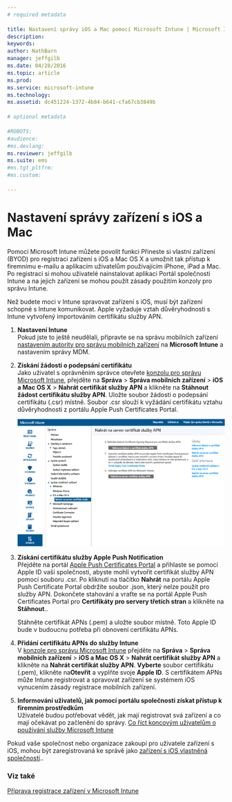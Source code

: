 ```yaml
---
# required metadata

title: Nastavení správy iOS a Mac pomocí Microsoft Intune | Microsoft Intune
description:
keywords:
author: NathBarn
manager: jeffgilb
ms.date: 04/28/2016
ms.topic: article
ms.prod:
ms.service: microsoft-intune
ms.technology:
ms.assetid: dc451224-1372-4b84-b641-cfa67cb3849b

# optional metadata

#ROBOTS:
#audience:
#ms.devlang:
ms.reviewer: jeffgilb
ms.suite: ems
#ms.tgt_pltfrm:
#ms.custom:

---
```


# Nastavení správy zařízení s iOS a Mac
Pomocí Microsoft Intune můžete povolit funkci Přineste si vlastní zařízení (BYOD) pro registraci zařízení s iOS a Mac OS X a umožnit tak přístup k firemnímu e-mailu a aplikacím uživatelům používajícím iPhone, iPad a Mac. Po registraci si mohou uživatelé nainstalovat aplikaci Portál společnosti Intune a na jejich zařízení se mohou použít zásady použitím konzoly pro správu Intune.

Než budete moci v Intune spravovat zařízení s iOS, musí být zařízení schopné s Intune komunikovat. Apple vyžaduje vztah důvěryhodnosti s Intune vytvořený importováním certifikátu služby APN.

1.  **Nastavení Intune**<br>
    Pokud jste to ještě neudělali, připravte se na správu mobilních zařízení [nastavením autority pro správu mobilních zařízení](get-ready-to-enroll-devices-in-microsoft-intune.md#set-mobile-device-management-authority) na **Microsoft Intune** a nastavením správy MDM.

2.  **Získání žádosti o podepsání certifikátu**<br>
    Jako uživatel s oprávněním správce otevřete [konzolu pro správu Microsoft Intune](http://manage.microsoft.com), přejděte na **Správa** &gt; **Správa mobilních zařízení** &gt; **iOS a Mac OS X** &gt; **Nahrát certifikát služby APN** a klikněte na **Stáhnout žádost certifikátu služby APN**. Uložte soubor žádosti o podepsání certifikátu (.csr) místně. Soubor .csr slouží k vyžádání certifikátu vztahu důvěryhodnosti z portálu Apple Push Certificates Portal.

    ![Dialogové okno nahrání certifikátu služby APN](../media/Intune-iOS-enrollment-with-apns.png)

3.  **Získání certifikátu služby Apple Push Notification**<br>
    Přejděte na portál [Apple Push Certificates Portal](http://go.microsoft.com/fwlink/?LinkId=269844) a přihlaste se pomocí Apple ID vaší společnosti, abyste mohli vytvořit certifikát služby APN pomocí souboru .csr. Po kliknutí na tlačítko **Nahrát** na portálu Apple Push Certificate Portal obdržíte soubor .json, který nelze použít pro služby APN. Dokončete stahování a vraťte se na portál Apple Push Certificates Portal pro **Certifikáty pro servery třetích stran** a klikněte na **Stáhnout**..

    Stáhněte certifikát APNs (.pem) a uložte soubor místně. Toto Apple ID bude v budoucnu potřeba při obnovení certifikátu APNs.

4.  **Přidání certifikátu APNs do služby Intune**<br>
    V [konzole pro správu Microsoft Intune](http://manage.microsoft.com) přejděte na **Správa** &gt; **Správa mobilních zařízení** &gt; **iOS a Mac OS X** &gt; **Nahrát certifikát služby APN** a klikněte na **Nahrát certifikát služby APN**. **Vyberte** soubor certifikátu (.pem), klikněte na**Otevřít** a vyplňte svoje **Apple ID**. S certifikátem APNs může Intune registrovat a spravovat zařízení se systémem iOS vynucením zásady registrace mobilních zařízení.

5.  **Informování uživatelů, jak pomocí portálu společnosti získat přístup k firemním prostředkům**<br>
    Uživatelé budou potřebovat vědět, jak mají registrovat svá zařízení a co mají očekávat po začlenění do správy. [Co říct koncovým uživatelům o používání služby Microsoft Intune](what-to-tell-your-end-users-about-using-microsoft-intune.md)

Pokud vaše společnost nebo organizace zakoupí pro uživatele zařízení s iOS, mohou být zaregistrovaná ke správě jako [zařízení s iOS vlastněná společností](enroll-corporate-owned-ios-devices-in-microsoft-intune.md)..

### Viz také
[Příprava registrace zařízení v Microsoft Intune](get-ready-to-enroll-devices-in-microsoft-intune.md)


<!--HONumber=May16_HO1-->


